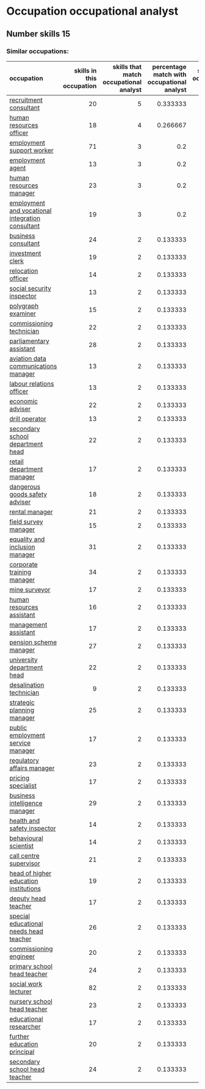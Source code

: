 # Occupation occupational analyst
## Number skills 15
### Similar occupations:
| occupation                                                                                              |   skills in this occupation |   skills that match occupational analyst |   percentage match with occupational analyst |   skills not in occupational analyst |
|:--------------------------------------------------------------------------------------------------------|----------------------------:|-----------------------------------------:|---------------------------------------------:|-------------------------------------:|
| [recruitment consultant](recruitment_consultant.md)                                                     |                          20 |                                        5 |                                     0.333333 |                                   15 |
| [human resources officer](human_resources_officer.md)                                                   |                          18 |                                        4 |                                     0.266667 |                                   14 |
| [employment support worker](employment_support_worker.md)                                               |                          71 |                                        3 |                                     0.2      |                                   68 |
| [employment agent](employment_agent.md)                                                                 |                          13 |                                        3 |                                     0.2      |                                   10 |
| [human resources manager](human_resources_manager.md)                                                   |                          23 |                                        3 |                                     0.2      |                                   20 |
| [employment and vocational integration consultant](employment_and_vocational_integration_consultant.md) |                          19 |                                        3 |                                     0.2      |                                   16 |
| [business consultant](business_consultant.md)                                                           |                          24 |                                        2 |                                     0.133333 |                                   22 |
| [investment clerk](investment_clerk.md)                                                                 |                          19 |                                        2 |                                     0.133333 |                                   17 |
| [relocation officer](relocation_officer.md)                                                             |                          14 |                                        2 |                                     0.133333 |                                   12 |
| [social security inspector](social_security_inspector.md)                                               |                          13 |                                        2 |                                     0.133333 |                                   11 |
| [polygraph examiner](polygraph_examiner.md)                                                             |                          15 |                                        2 |                                     0.133333 |                                   13 |
| [commissioning technician](commissioning_technician.md)                                                 |                          22 |                                        2 |                                     0.133333 |                                   20 |
| [parliamentary assistant](parliamentary_assistant.md)                                                   |                          28 |                                        2 |                                     0.133333 |                                   26 |
| [aviation data communications manager](aviation_data_communications_manager.md)                         |                          13 |                                        2 |                                     0.133333 |                                   11 |
| [labour relations officer](labour_relations_officer.md)                                                 |                          13 |                                        2 |                                     0.133333 |                                   11 |
| [economic adviser](economic_adviser.md)                                                                 |                          22 |                                        2 |                                     0.133333 |                                   20 |
| [drill operator](drill_operator.md)                                                                     |                          13 |                                        2 |                                     0.133333 |                                   11 |
| [secondary school department head](secondary_school_department_head.md)                                 |                          22 |                                        2 |                                     0.133333 |                                   20 |
| [retail department manager](retail_department_manager.md)                                               |                          17 |                                        2 |                                     0.133333 |                                   15 |
| [dangerous goods safety adviser](dangerous_goods_safety_adviser.md)                                     |                          18 |                                        2 |                                     0.133333 |                                   16 |
| [rental manager](rental_manager.md)                                                                     |                          21 |                                        2 |                                     0.133333 |                                   19 |
| [field survey manager](field_survey_manager.md)                                                         |                          15 |                                        2 |                                     0.133333 |                                   13 |
| [equality and inclusion manager](equality_and_inclusion_manager.md)                                     |                          31 |                                        2 |                                     0.133333 |                                   29 |
| [corporate training manager](corporate_training_manager.md)                                             |                          34 |                                        2 |                                     0.133333 |                                   32 |
| [mine surveyor](mine_surveyor.md)                                                                       |                          17 |                                        2 |                                     0.133333 |                                   15 |
| [human resources assistant](human_resources_assistant.md)                                               |                          16 |                                        2 |                                     0.133333 |                                   14 |
| [management assistant](management_assistant.md)                                                         |                          17 |                                        2 |                                     0.133333 |                                   15 |
| [pension scheme manager](pension_scheme_manager.md)                                                     |                          27 |                                        2 |                                     0.133333 |                                   25 |
| [university department head](university_department_head.md)                                             |                          22 |                                        2 |                                     0.133333 |                                   20 |
| [desalination technician](desalination_technician.md)                                                   |                           9 |                                        2 |                                     0.133333 |                                    7 |
| [strategic planning manager](strategic_planning_manager.md)                                             |                          25 |                                        2 |                                     0.133333 |                                   23 |
| [public employment service manager](public_employment_service_manager.md)                               |                          17 |                                        2 |                                     0.133333 |                                   15 |
| [regulatory affairs manager](regulatory_affairs_manager.md)                                             |                          23 |                                        2 |                                     0.133333 |                                   21 |
| [pricing specialist](pricing_specialist.md)                                                             |                          17 |                                        2 |                                     0.133333 |                                   15 |
| [business intelligence manager](business_intelligence_manager.md)                                       |                          29 |                                        2 |                                     0.133333 |                                   27 |
| [health and safety inspector](health_and_safety_inspector.md)                                           |                          14 |                                        2 |                                     0.133333 |                                   12 |
| [behavioural scientist](behavioural_scientist.md)                                                       |                          14 |                                        2 |                                     0.133333 |                                   12 |
| [call centre supervisor](call_centre_supervisor.md)                                                     |                          21 |                                        2 |                                     0.133333 |                                   19 |
| [head of higher education institutions](head_of_higher_education_institutions.md)                       |                          19 |                                        2 |                                     0.133333 |                                   17 |
| [deputy head teacher](deputy_head_teacher.md)                                                           |                          17 |                                        2 |                                     0.133333 |                                   15 |
| [special educational needs head teacher](special_educational_needs_head_teacher.md)                     |                          26 |                                        2 |                                     0.133333 |                                   24 |
| [commissioning engineer](commissioning_engineer.md)                                                     |                          20 |                                        2 |                                     0.133333 |                                   18 |
| [primary school head teacher](primary_school_head_teacher.md)                                           |                          24 |                                        2 |                                     0.133333 |                                   22 |
| [social work lecturer](social_work_lecturer.md)                                                         |                          82 |                                        2 |                                     0.133333 |                                   80 |
| [nursery school head teacher](nursery_school_head_teacher.md)                                           |                          23 |                                        2 |                                     0.133333 |                                   21 |
| [educational researcher](educational_researcher.md)                                                     |                          17 |                                        2 |                                     0.133333 |                                   15 |
| [further education principal](further_education_principal.md)                                           |                          20 |                                        2 |                                     0.133333 |                                   18 |
| [secondary school head teacher](secondary_school_head_teacher.md)                                       |                          24 |                                        2 |                                     0.133333 |                                   22 |
